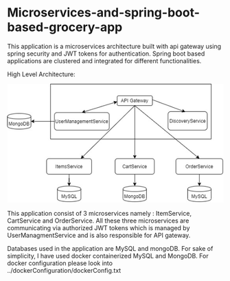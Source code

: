 # Microservices-and-spring-boot-based-grocery-app
This application is a microservices architecture built with api gateway using spring security and JWT tokens for authentication. Spring boot based applications are clustered and integrated for different functionalities.


High Level Architecture: 

![](images/Architecture.jpg)

This application consist of 3 microservices namely : ItemService, CartService and OrderService.
All these three microservices are communicating via authorized JWT tokens which is managed by UserManagmentService and is also responsible for API gateway.

Databases used in the application are MySQL and mongoDB. For sake of simplicity, I have used docker containerized MySQL and MongoDB.
For docker configuration please look into ../dockerConfiguration/dockerConfig.txt



